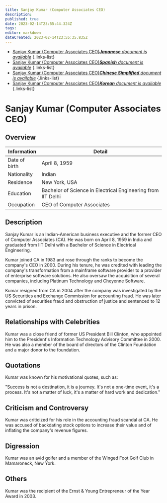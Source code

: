 ```yaml
---
title: Sanjay Kumar (Computer Associates CEO)
description: 
published: true
date: 2023-02-14T23:55:44.324Z
tags: 
editor: markdown
dateCreated: 2023-02-14T23:55:35.835Z
---
```


- [Sanjay Kumar (Computer Associates CEO)***Japanese** document is available*](/ja/Knowledge-base/Dictionary/Person/sanjay-kumar-computer-associates-ceo)
{.links-list}
- [Sanjay Kumar (Computer Associates CEO)***Spanish** document is available*](/es/Knowledge-base/Dictionary/Person/sanjay-kumar-computer-associates-ceo)
{.links-list}
- [Sanjay Kumar (Computer Associates CEO)***Chinese Simplified** document is available*](/zh/Knowledge-base/Dictionary/Person/sanjay-kumar-computer-associates-ceo)
{.links-list}
- [Sanjay Kumar (Computer Associates CEO)***Korean** document is available*](/ko/Knowledge-base/Dictionary/Person/sanjay-kumar-computer-associates-ceo)
{.links-list}


# Sanjay Kumar (Computer Associates CEO)

## Overview

| Information | Detail |
| ---------- | ------ |
| Date of birth | April 8, 1959 |
| Nationality | Indian |
| Residence | New York, USA |
| Education | Bachelor of Science in Electrical Engineering from IIT Delhi |
| Occupation | CEO of Computer Associates |

## Description

Sanjay Kumar is an Indian-American business executive and the former CEO of Computer Associates (CA). He was born on April 8, 1959 in India and graduated from IIT Delhi with a Bachelor of Science in Electrical Engineering.

Kumar joined CA in 1983 and rose through the ranks to become the company's CEO in 2000. During his tenure, he was credited with leading the company's transformation from a mainframe software provider to a provider of enterprise software solutions. He also oversaw the acquisition of several companies, including Platinum Technology and Cheyenne Software.

Kumar resigned from CA in 2004 after the company was investigated by the US Securities and Exchange Commission for accounting fraud. He was later convicted of securities fraud and obstruction of justice and sentenced to 12 years in prison.

## Relationships with Celebrities

Kumar was a close friend of former US President Bill Clinton, who appointed him to the President's Information Technology Advisory Committee in 2000. He was also a member of the board of directors of the Clinton Foundation and a major donor to the foundation.

## Quotations

Kumar was known for his motivational quotes, such as:

"Success is not a destination, it is a journey. It's not a one-time event, it's a process. It's not a matter of luck, it's a matter of hard work and dedication."

## Criticism and Controversy

Kumar was criticized for his role in the accounting fraud scandal at CA. He was accused of backdating stock options to increase their value and of inflating the company's revenue figures.

## Digression

Kumar was an avid golfer and a member of the Winged Foot Golf Club in Mamaroneck, New York.

## Others

Kumar was the recipient of the Ernst & Young Entrepreneur of the Year Award in 2003.
